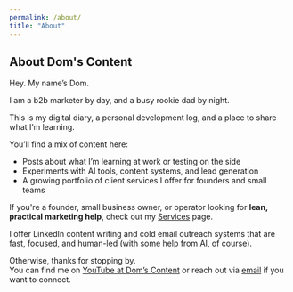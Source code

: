 ```yaml
---
permalink: /about/
title: "About"
---
```


## About Dom's Content

Hey. My name’s Dom. 

I am a b2b marketer by day, and a busy rookie dad by night.

This is my digital diary, a personal development log, and a place to share what I’m learning.

You’ll find a mix of content here:
- Posts about what I’m learning at work or testing on the side
- Experiments with AI tools, content systems, and lead generation
- A growing portfolio of client services I offer for founders and small teams

If you're a founder, small business owner, or operator looking for **lean, practical marketing help**, check out my [Services](/services) page. 

I offer LinkedIn content writing and cold email outreach systems that are fast, focused, and human-led (with some help from AI, of course).

Otherwise, thanks for stopping by.  
You can find me on [YouTube at Dom’s Content](https://www.youtube.com/@domscontent) or reach out via [email](domscontent@icloud.com) if you want to connect.
